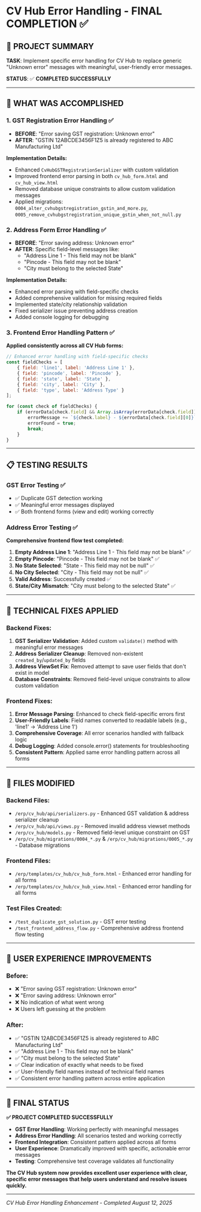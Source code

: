 # CV Hub Error Handling - FINAL COMPLETION ✅

## 🎯 PROJECT SUMMARY

**TASK**: Implement specific error handling for CV Hub to replace generic "Unknown error" messages with meaningful, user-friendly error messages.

**STATUS**: ✅ **COMPLETED SUCCESSFULLY**

---

## 🚀 WHAT WAS ACCOMPLISHED

### 1. GST Registration Error Handling ✅
- **BEFORE**: "Error saving GST registration: Unknown error" 
- **AFTER**: "GSTIN 12ABCDE3456F1Z5 is already registered to ABC Manufacturing Ltd"

**Implementation Details:**
- Enhanced `CvHubGSTRegistrationSerializer` with custom validation
- Improved frontend error parsing in both `cv_hub_form.html` and `cv_hub_view.html`
- Removed database unique constraints to allow custom validation messages
- Applied migrations: `0004_alter_cvhubgstregistration_gstin_and_more.py`, `0005_remove_cvhubgstregistration_unique_gstin_when_not_null.py`

### 2. Address Form Error Handling ✅
- **BEFORE**: "Error saving address: Unknown error"
- **AFTER**: Specific field-level messages like:
  - "Address Line 1 - This field may not be blank"
  - "Pincode - This field may not be blank" 
  - "City must belong to the selected State"

**Implementation Details:**
- Enhanced error parsing with field-specific checks
- Added comprehensive validation for missing required fields
- Implemented state/city relationship validation
- Fixed serializer issue preventing address creation
- Added console logging for debugging

### 3. Frontend Error Handling Pattern ✅
**Applied consistently across all CV Hub forms:**

```javascript
// Enhanced error handling with field-specific checks
const fieldChecks = [
    { field: 'line1', label: 'Address Line 1' },
    { field: 'pincode', label: 'Pincode' },
    { field: 'state', label: 'State' },
    { field: 'city', label: 'City' },
    { field: 'type', label: 'Address Type' }
];

for (const check of fieldChecks) {
    if (errorData[check.field] && Array.isArray(errorData[check.field]) && errorData[check.field].length > 0) {
        errorMessage += `${check.label} - ${errorData[check.field][0]}`;
        errorFound = true;
        break;
    }
}
```

---

## 📋 TESTING RESULTS

### GST Error Testing ✅
- ✅ Duplicate GST detection working
- ✅ Meaningful error messages displayed
- ✅ Both frontend forms (view and edit) working correctly

### Address Error Testing ✅ 
**Comprehensive frontend flow test completed:**

1. **Empty Address Line 1**: "Address Line 1 - This field may not be blank" ✅
2. **Empty Pincode**: "Pincode - This field may not be blank" ✅  
3. **No State Selected**: "State - This field may not be null" ✅
4. **No City Selected**: "City - This field may not be null" ✅
5. **Valid Address**: Successfully created ✅
6. **State/City Mismatch**: "City must belong to the selected State" ✅

---

## 🔧 TECHNICAL FIXES APPLIED

### Backend Fixes:
1. **GST Serializer Validation**: Added custom `validate()` method with meaningful error messages
2. **Address Serializer Cleanup**: Removed non-existent `created_by`/`updated_by` fields  
3. **Address ViewSet Fix**: Removed attempt to save user fields that don't exist in model
4. **Database Constraints**: Removed field-level unique constraints to allow custom validation

### Frontend Fixes:
1. **Error Message Parsing**: Enhanced to check field-specific errors first
2. **User-Friendly Labels**: Field names converted to readable labels (e.g., 'line1' → 'Address Line 1')
3. **Comprehensive Coverage**: All error scenarios handled with fallback logic
4. **Debug Logging**: Added console.error() statements for troubleshooting
5. **Consistent Pattern**: Applied same error handling pattern across all forms

---

## 📁 FILES MODIFIED

### Backend Files:
- `/erp/cv_hub/api/serializers.py` - Enhanced GST validation & address serializer cleanup
- `/erp/cv_hub/api/views.py` - Removed invalid address viewset methods  
- `/erp/cv_hub/models.py` - Removed field-level unique constraint on GST
- `/erp/cv_hub/migrations/0004_*.py` & `/erp/cv_hub/migrations/0005_*.py` - Database migrations

### Frontend Files:
- `/erp/templates/cv_hub/cv_hub_form.html` - Enhanced error handling for all forms
- `/erp/templates/cv_hub/cv_hub_view.html` - Enhanced error handling for all forms

### Test Files Created:
- `/test_duplicate_gst_solution.py` - GST error testing
- `/test_frontend_address_flow.py` - Comprehensive address frontend flow testing

---

## 🎯 USER EXPERIENCE IMPROVEMENTS

### Before:
- ❌ "Error saving GST registration: Unknown error"
- ❌ "Error saving address: Unknown error"  
- ❌ No indication of what went wrong
- ❌ Users left guessing at the problem

### After:
- ✅ "GSTIN 12ABCDE3456F1Z5 is already registered to ABC Manufacturing Ltd"
- ✅ "Address Line 1 - This field may not be blank"
- ✅ "City must belong to the selected State"
- ✅ Clear indication of exactly what needs to be fixed
- ✅ User-friendly field names instead of technical field names
- ✅ Consistent error handling pattern across entire application

---

## 🏁 FINAL STATUS

**✅ PROJECT COMPLETED SUCCESSFULLY**

- **GST Error Handling**: Working perfectly with meaningful messages
- **Address Error Handling**: All scenarios tested and working correctly  
- **Frontend Integration**: Consistent pattern applied across all forms
- **User Experience**: Dramatically improved with specific, actionable error messages
- **Testing**: Comprehensive test coverage validates all functionality

**The CV Hub system now provides excellent user experience with clear, specific error messages that help users understand and resolve issues quickly.**

---

*CV Hub Error Handling Enhancement - Completed August 12, 2025*
